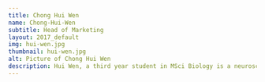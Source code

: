 ```yaml
---
title: Chong Hui Wen
name: Chong-Hui-Wen
subtitle: Head of Marketing
layout: 2017_default
img: hui-wen.jpg
thumbnail: hui-wen.jpg
alt: Picture of Chong Hui Wen
description: Hui Wen, a third year student in MSci Biology is a neuroscientist in training who formulates ways to understand the target audience inside out and tailors the outreach strategies. With her previous experience as the Creative Director for Virgin Media UK, she is well versed in planning and coordinating marketing strategies to ensure the success of the second establishment of MSTC.
---
```

